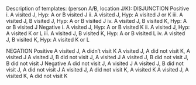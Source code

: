 Description of templates: (person A/B, location J/K):
DISJUNCTION
Positive
i. A visited J, Hyp: A or B visited J
ii. A visited J, Hyp: A visited J or K
iii. A visited J, B visited J, Hyp: A or B visited J
iv. A visited J, B visited K, Hyp: A or B visited J
Negative
i. A visited J, Hyp: A or B visited K
ii. A visited J, Hyp: A visited K or L
iii. A visited J, B visited K, Hyp: A or B visited L
iv. A visited J, B visited K, Hyp: A visited K or L

NEGATION
Positive
A visited J, A didn’t visit K
A visited J, A did not visit K, A visited J
A visited J, B did not visit J, A visited J
A visited J, B did not visit J, B did not visit J
Negative
A did not visit J, A visited J
A visited J, B did not visit J, A did not visit J
A visited J, A did not visit K, A visited K
A visited J, A visited K, A did not visit K 

